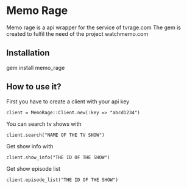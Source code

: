 # Memo Rage #

Memo rage is a api wrapper for the service of tvrage.com
The gem is created to fulfil the need of the project watchmemo.com

## Installation ##

gem install memo_rage

## How to use it? ##

First you have to create a client with your api key

    client = MemoRage::Client.new(:key => "abcd1234")

You can search tv shows with

    client.search("NAME OF THE TV SHOW")

Get show info with

    client.show_info("THE ID OF THE SHOW")

Get show episode list

    client.episode_list("THE ID OF THE SHOW")
